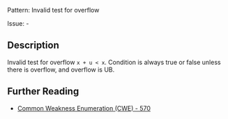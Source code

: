 Pattern: Invalid test for overflow

Issue: -

## Description

Invalid test for overflow `x + u < x`. Condition is always true or false unless there is overflow, and overflow is UB.

## Further Reading

* [Common Weakness Enumeration (CWE) - 570](https://cwe.mitre.org/data/definitions/570.html)